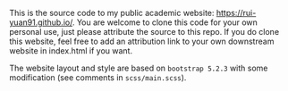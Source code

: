 This is the source code to my public academic website: https://rui-yuan91.github.io/. You are welcome to clone this code for your own personal use, just please attribute the source to this repo. If you do clone this website, feel free to add an attribution link to your own downstream website in index.html if you want.

The website layout and style are based on `bootstrap 5.2.3` with some modification (see comments in `scss/main.scss`).